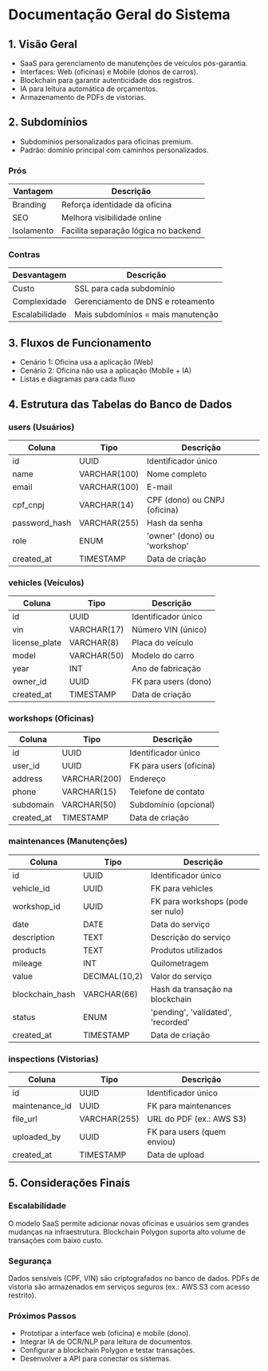 # Documentação Geral do Sistema

## 1. Visão Geral
- SaaS para gerenciamento de manutenções de veículos pós-garantia.
- Interfaces: Web (oficinas) e Mobile (donos de carros).
- Blockchain para garantir autenticidade dos registros.
- IA para leitura automática de orçamentos.
- Armazenamento de PDFs de vistorias.

## 2. Subdomínios
- Subdomínios personalizados para oficinas premium.
- Padrão: domínio principal com caminhos personalizados.

### Prós
| Vantagem   | Descrição                                 |
|------------|--------------------------------------------|
| Branding   | Reforça identidade da oficina              |
| SEO        | Melhora visibilidade online                |
| Isolamento | Facilita separação lógica no backend       |

### Contras
| Desvantagem  | Descrição                                |
|--------------|-------------------------------------------|
| Custo        | SSL para cada subdomínio                  |
| Complexidade | Gerenciamento de DNS e roteamento         |
| Escalabilidade| Mais subdomínios = mais manutenção       |

## 3. Fluxos de Funcionamento
- Cenário 1: Oficina usa a aplicação (Web)
- Cenário 2: Oficina não usa a aplicação (Mobile + IA)
- Listas e diagramas para cada fluxo

## 4. Estrutura das Tabelas do Banco de Dados

### users (Usuários)
| Coluna        | Tipo         | Descrição                        |
|-------------- |-------------|----------------------------------|
| id            | UUID        | Identificador único              |
| name          | VARCHAR(100)| Nome completo                    |
| email         | VARCHAR(100)| E-mail                           |
| cpf_cnpj      | VARCHAR(14) | CPF (dono) ou CNPJ (oficina)     |
| password_hash | VARCHAR(255)| Hash da senha                    |
| role          | ENUM        | 'owner' (dono) ou 'workshop'     |
| created_at    | TIMESTAMP   | Data de criação                  |

### vehicles (Veículos)
| Coluna        | Tipo         | Descrição                        |
|-------------- |-------------|----------------------------------|
| id            | UUID        | Identificador único              |
| vin           | VARCHAR(17) | Número VIN (único)               |
| license_plate | VARCHAR(8)  | Placa do veículo                 |
| model         | VARCHAR(50) | Modelo do carro                  |
| year          | INT         | Ano de fabricação                |
| owner_id      | UUID        | FK para users (dono)             |
| created_at    | TIMESTAMP   | Data de criação                  |

### workshops (Oficinas)
| Coluna        | Tipo         | Descrição                        |
|-------------- |-------------|----------------------------------|
| id            | UUID        | Identificador único              |
| user_id       | UUID        | FK para users (oficina)          |
| address       | VARCHAR(200)| Endereço                         |
| phone         | VARCHAR(15) | Telefone de contato              |
| subdomain     | VARCHAR(50) | Subdomínio (opcional)            |
| created_at    | TIMESTAMP   | Data de criação                  |

### maintenances (Manutenções)
| Coluna          | Tipo           | Descrição                              |
|-----------------|----------------|----------------------------------------|
| id              | UUID           | Identificador único                    |
| vehicle_id      | UUID           | FK para vehicles                       |
| workshop_id     | UUID           | FK para workshops (pode ser nulo)      |
| date            | DATE           | Data do serviço                        |
| description     | TEXT           | Descrição do serviço                   |
| products        | TEXT           | Produtos utilizados                    |
| mileage         | INT            | Quilometragem                          |
| value           | DECIMAL(10,2)  | Valor do serviço                       |
| blockchain_hash | VARCHAR(66)    | Hash da transação na blockchain        |
| status          | ENUM           | 'pending', 'validated', 'recorded'     |
| created_at      | TIMESTAMP      | Data de criação                        |

### inspections (Vistorias)
| Coluna        | Tipo         | Descrição                        |
|-------------- |-------------|----------------------------------|
| id            | UUID        | Identificador único              |
| maintenance_id| UUID        | FK para maintenances             |
| file_url      | VARCHAR(255)| URL do PDF (ex.: AWS S3)         |
| uploaded_by   | UUID        | FK para users (quem enviou)      |
| created_at    | TIMESTAMP   | Data de upload                   |

## 5. Considerações Finais

### Escalabilidade
O modelo SaaS permite adicionar novas oficinas e usuários sem grandes mudanças na infraestrutura.
Blockchain Polygon suporta alto volume de transações com baixo custo.

### Segurança
Dados sensíveis (CPF, VIN) são criptografados no banco de dados.
PDFs de vistoria são armazenados em serviços seguros (ex.: AWS S3 com acesso restrito).

### Próximos Passos
- Prototipar a interface web (oficina) e mobile (dono).
- Integrar IA de OCR/NLP para leitura de documentos.
- Configurar a blockchain Polygon e testar transações.
- Desenvolver a API para conectar os sistemas.

